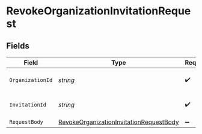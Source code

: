 # RevokeOrganizationInvitationRequest


## Fields

| Field                                                                                                       | Type                                                                                                        | Required                                                                                                    | Description                                                                                                 |
| ----------------------------------------------------------------------------------------------------------- | ----------------------------------------------------------------------------------------------------------- | ----------------------------------------------------------------------------------------------------------- | ----------------------------------------------------------------------------------------------------------- |
| `OrganizationId`                                                                                            | *string*                                                                                                    | :heavy_check_mark:                                                                                          | The organization ID.                                                                                        |
| `InvitationId`                                                                                              | *string*                                                                                                    | :heavy_check_mark:                                                                                          | The organization invitation ID.                                                                             |
| `RequestBody`                                                                                               | [RevokeOrganizationInvitationRequestBody](../../Models/Requests/RevokeOrganizationInvitationRequestBody.md) | :heavy_minus_sign:                                                                                          | N/A                                                                                                         |
